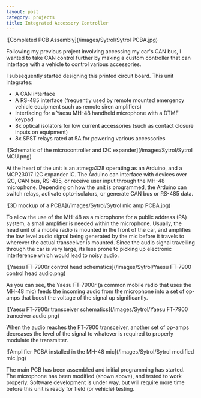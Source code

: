 ```yaml
---
layout: post
category: projects
title: Integrated Accessory Controller
---
```

![Completed PCB Assembly](/images/Sytrol/Sytrol PCBA.jpg)

Following my previous project involving accessing my car's CAN bus, I wanted to take CAN control further by making a custom controller that can interface with a vehicle to control various accessories.<!--more-->

I subsequently started designing this printed circuit board. This unit integrates:

* A CAN interface
* A RS-485 interface (frequently used  by remote mounted emergency vehicle equipment such as remote siren amplifiers)
* Interfacing for a Yaesu MH-48 handheld microphone with a DTMF keypad
* 8x optical isolators for low current accessories (such as contact closure inputs on equipment)
* 8x SPST relays rated at 5A for powering various accessories

![Schematic of the microcontroller and I2C expander](/images/Sytrol/Sytrol MCU.png)

At the heart of the unit is an atmega328 operating as an Arduino, and a MCP23017 I2C expander IC. The Arduino can interface with devices over I2C, CAN bus, RS-485, or receive user input through the MH-48 microphone. Depending on how the unit is programmed, the Arduino can switch relays, activate opto-isolators, or generate CAN bus or RS-485 data.

![3D mockup of a PCBA](/images/Sytrol/Sytrol mic amp PCBA.jpg)

To allow the use of the MH-48 as a microphone for a public address (PA) system, a small amplifier is needed within the microphone. Usually, the head unit of a mobile radio is mounted in the front of the car, and amplifies the low level audio signal being generated by the mic before it travels to wherever the actual transceiver is mounted. Since the audio signal travelling through the car is very large, its less prone to picking up electronic interference which would lead to noisy audio.

![Yaesu FT-7900r control head schematics](/images/Sytrol/Yaesu FT-7900 control head audio.png)

As you can see, the Yaesu FT-7900r (a common mobile radio that uses the MH-48 mic) feeds the incoming audio from the microphone into a set of op-amps that boost the voltage of the signal up significantly.

![Yaesu FT-7900r transceiver schematics](/images/Sytrol/Yaesu FT-7900 tranceiver audio.png)

When the audio reaches the FT-7900 transceiver, another set of op-amps decreases the level of the signal to whatever is required to properly modulate the transmitter.

![Amplifier PCBA installed in the MH-48 mic](/images/Sytrol/Sytrol modified mic.jpg)

The main PCB has been assembled and initial programming has started. The microphone has been modified (shown above), and tested to work properly. Software development is under way, but will require more time before this unit is ready for field (or vehicle) testing.
